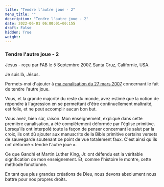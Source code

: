 ```yaml
---
title: "Tendre l'autre joue - 2"
menu_title: ""
description: "Tendre l'autre joue - 2"
date: 2022-06-01 06:00:01+00:155
draft: False
hidden: True
weight:
---
```

### Tendre l'autre joue - 2

Jésus - reçu par FAB le 5 Septembre 2007, Santa Cruz, Californie, USA.

Je suis là, Jésus.

Permets-moi d'ajouter à [ma canalisation du 27 mars 2007](/fr-contemporary-messages/fr-contemporary-messages-by-date-order/fr-contemporary-messages-2007/fr-2007-3-27-1-fab-jesus/) concernant le fait de tendre l'autre joue.

Vous, et la grande majorité du reste du monde, avez estimé que la notion de répondre à l'agression en se permettant d'être continuellement maltraité, est folle, et ne peut accomplir aucun bon but.

Vous avez, bien sûr, raison. Mon enseignement, expliqué dans cette première canalisation, a été complètement déformée par l'église primitive. Lorsqu'ils ont interpolé toute la façon de penser concernant le salut par la croix, ils ont dû ajouter aux manuscrits de la Bible primitive certains versets de sauvegarde soutenant ce point de vue totalement faux. C'est ainsi qu'ils ont déformé « tendre l'autre joue ».

Ce que Gandhi et Martin Luther King, Jr. ont défendu est la véritable signification de mon enseignement. Et, comme l'histoire le montre, cette méthode fonctionne.

En tant que plus grandes créations de Dieu, nous devons absolument nous battre pour nos propres droits.